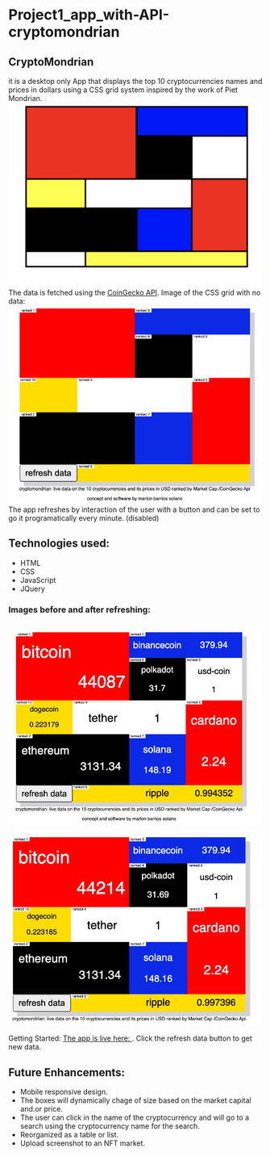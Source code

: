 # Project1_app_with-API-cryptomondrian

## CryptoMondrian

it is a desktop only App that displays the top 10 cryptocurrencies names and prices in dollars using a CSS  grid system inspired by the work of Piet Mondrian.
![image sample](./assets/mondrian_model.png)
The data is fetched using the [CoinGecko API](https://duckduckgo.com).
Image of the CSS grid with no data:
![image sample](./assets/no_data.png)
The app refreshes by interaction of the user with a button  and can be set to go it programatically every minute. (disabled)

## Technologies used:
- HTML
- CSS
- JavaScript
- JQuery

### Images before and after refreshing:

![image sample](./assets/final_look.png)
-----
![image sample](./assets/final_look2.png)

Getting Started:
[The app is live here: ](https://crypto-mondrian.netlify.app/?).
Click the refresh data button to get new data.

## Future Enhancements:
- Mobile responsive design.
- The boxes will dynamically chage of size based on the market capital and.or price.
- The user can click in the name of the cryptocurrency and will go to a search using the cryptocurrency name for the search.
- Reorganized as a table or list.
- Upload screenshot to an NFT market.
















